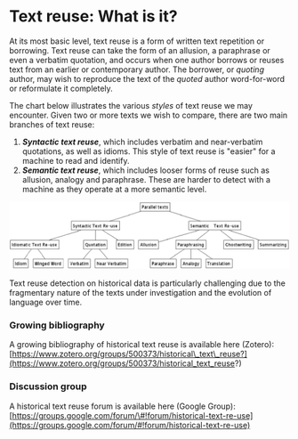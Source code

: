# Text reuse: What is it?

At its most basic level, text reuse is a form of written text repetition or borrowing. Text reuse can take the form of an allusion, a paraphrase or even a verbatim quotation, and occurs when one author borrows or reuses text from an earlier or contemporary author. The borrower, or _quoting_ author, may wish to reproduce the text of the _quoted_ author word-for-word or reformulate it completely.

The chart below illustrates the various _styles_ of text reuse we may encounter. Given two or more texts we wish to compare, there are two main branches of text reuse:

1. _**Syntactic text reuse**_, which includes verbatim and near-verbatim quotations, as well as idioms. This style of text reuse is "easier" for a machine to read and identify.
2. _**Semantic text reuse**_, which includes looser forms of reuse such as allusion, analogy and paraphrase. These are harder to detect with a machine as they operate at a more semantic level.

![](/assets/styles.png)

Text reuse detection on historical data is particularly challenging due to the fragmentary nature of the texts under investigation and the evolution of language over time.

### Growing bibliography

A growing bibliography of historical text reuse is available here \(Zotero\): [https://www.zotero.org/groups/500373/historical\_text\_reuse?](https://www.zotero.org/groups/500373/historical_text_reuse?)

### Discussion group

A historical text reuse forum is available here \(Google Group\): [https://groups.google.com/forum/\#!forum/historical-text-re-use](https://groups.google.com/forum/#!forum/historical-text-re-use)

